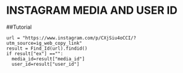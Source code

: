 # INSTAGRAM MEDIA AND USER ID

##Tutorial


```
url = "https://www.instagram.com/p/CXjSiu4oCCI/?utm_source=ig_web_copy_link"
result = Find_Id(url).findid()
if result["ex"] =="":
  media_id=result["media_id"]
  user_id=result["user_id"]


```

